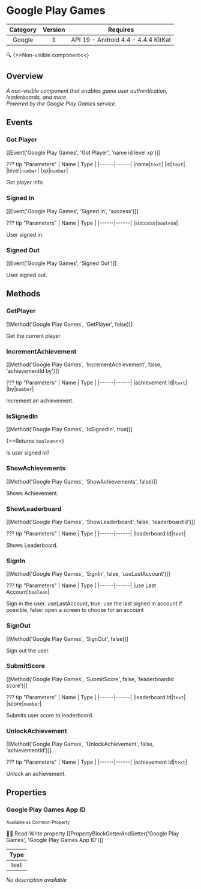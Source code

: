 # Google Play Games

| Category | Version | Requires |
|:--------:|:-------:|:--------:|
|Google|1|API 19 - Android 4.4 - 4.4.4 KitKat|

:mag: {>>Non-visible component<<}

## Overview

_A non-visible component that enables game user authentication, leaderboards, and more.<br>Powered by the Google Play Games service._

## Events

### Got Player

[[Event('Google Play Games', 'Got Player', 'name id level xp')]]

??? tip "Parameters"
    | Name | Type |
    |------|------|
    |name|`text`|
    |id|`text`|
    |level|`number`|
    |xp|`number`|


Got player info

### Signed In

[[Event('Google Play Games', 'Signed In', 'success')]]

??? tip "Parameters"
    | Name | Type |
    |------|------|
    |success|`boolean`|


User signed in.

### Signed Out

[[Event('Google Play Games', 'Signed Out')]]

User signed out.

## Methods

### GetPlayer

[[Method('Google Play Games', 'GetPlayer', false)]]

Get the current player

### IncrementAchievement

[[Method('Google Play Games', 'IncrementAchievement', false, 'achievementId by')]]

??? tip "Parameters"
    | Name | Type |
    |------|------|
    |achievement Id|`text`|
    |by|`number`|


Increment an achievement.

### IsSignedIn

[[Method('Google Play Games', 'IsSignedIn', true)]]

{>>Returns `boolean`<<}

Is user signed in?

### ShowAchievements

[[Method('Google Play Games', 'ShowAchievements', false)]]

Shows Achievement.

### ShowLeaderboard

[[Method('Google Play Games', 'ShowLeaderboard', false, 'leaderboardId')]]

??? tip "Parameters"
    | Name | Type |
    |------|------|
    |leaderboard Id|`text`|


Shows Leaderboard.

### SignIn

[[Method('Google Play Games', 'SignIn', false, 'useLastAccount')]]

??? tip "Parameters"
    | Name | Type |
    |------|------|
    |use Last Account|`boolean`|


Sign in the user. useLastAccount, true: use the last signed in account if possible, false: open a screen to choose for an account

### SignOut

[[Method('Google Play Games', 'SignOut', false)]]

Sign out the user.

### SubmitScore

[[Method('Google Play Games', 'SubmitScore', false, 'leaderboardId score')]]

??? tip "Parameters"
    | Name | Type |
    |------|------|
    |leaderboard Id|`text`|
    |score|`number`|


Submits user score to leaderboard.

### UnlockAchievement

[[Method('Google Play Games', 'UnlockAchievement', false, 'achievementId')]]

??? tip "Parameters"
    | Name | Type |
    |------|------|
    |achievement Id|`text`|


Unlock an achievement.

## Properties

### Google Play Games App ID

<small>Available as Common Property</small>

:eyes::pencil: Read-Write property
[[PropertyBlockGetterAndSetter('Google Play Games', 'Google Play Games App ID')]]

| Type |
|:----:|
|text|

_No description available_